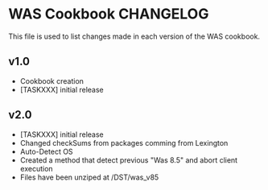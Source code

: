 WAS Cookbook CHANGELOG
=============================
This file is used to list changes made in each version of the WAS cookbook.

v1.0
------
- Cookbook creation
- [TASKXXX] initial release

v2.0
------
- [TASKXXX] initial release
- Changed checkSums from packages comming from Lexington
- Auto-Detect OS
- Created a method that detect previous "Was 8.5" and abort client execution 
- Files have been unziped at /DST/was_v85